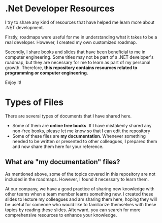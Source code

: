 # .Net Developer Resources
I try to share any kind of resources that have helped me learn more about .NET development.

Firstly, roadmaps were useful for me in understanding what it takes to be a real developer. However, I created my own customized roadmap.

Secondly, I share books and slides that have been beneficial to me in computer engineering. Some titles may not be part of a .NET developer's roadmap, but they are necessary for me to learn as part of my personal growth. Therefore, **this repository contains resources related to programming or computer engineering**.

Enjoy it!

# Types of Files
There are several types of documents that I have shared here.
- Some of them are **online free books**. If I have mistakenly shared any non-free books, please let me know so that I can edit the repository
- Some of these files are **my documentation**. Whenever something needed to be written or presented to other colleagues, I prepared them and now share them here for your reference.

## What are "my documentation" files?
As mentioned above, some of the topics covered in this repository are not included in the roadmaps. However, I found it necessary to learn them.

At our company, we have a good practice of sharing new knowledge with other teams when a team member learns something new.
I created these slides to lecture my colleagues and am sharing them here,
hoping they will be useful for someone who would like to familiarize themselves with these topics by reading these slides.
Afterward, you can search for more comprehensive resources to enhance your knowledge.
